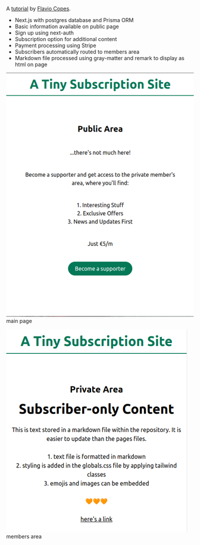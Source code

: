 A [tutorial](https://github.com/flaviocopes/bootcamp-2022-week-17-privatearea) by [Flavio Copes](https://github.com/flaviocopes).

-   Next.js with postgres database and Prisma ORM
-   Basic information available on public page
-   Sign up using next-auth
-   Subscription option for additional content
-   Payment processing using Stripe
-   Subscribers automatically routed to members area
-   Markdown file processed using gray-matter and remark to display as html on page

![image](public/tinysub-public.png)
main page

![image](public/tinysubs.png)
members area
